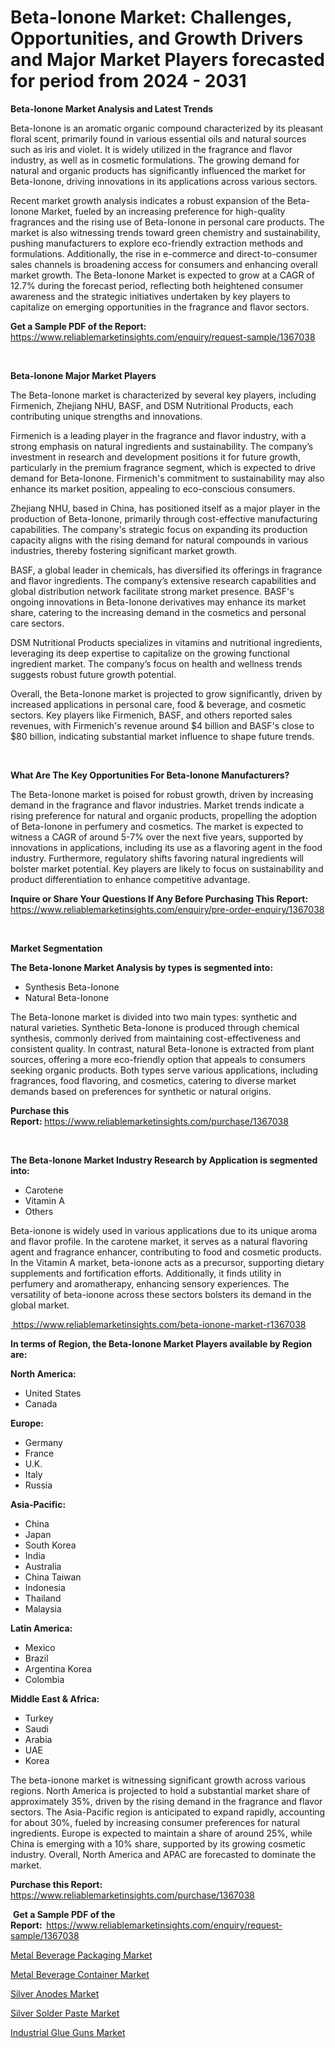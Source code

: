 <p><h1>Beta-Ionone Market: Challenges, Opportunities, and Growth Drivers and Major Market Players forecasted for period from 2024 - 2031</h1></p><p><strong>Beta-Ionone Market Analysis and Latest Trends</strong></p>
<p><p>Beta-Ionone is an aromatic organic compound characterized by its pleasant floral scent, primarily found in various essential oils and natural sources such as iris and violet. It is widely utilized in the fragrance and flavor industry, as well as in cosmetic formulations. The growing demand for natural and organic products has significantly influenced the market for Beta-Ionone, driving innovations in its applications across various sectors.</p><p>Recent market growth analysis indicates a robust expansion of the Beta-Ionone Market, fueled by an increasing preference for high-quality fragrances and the rising use of Beta-Ionone in personal care products. The market is also witnessing trends toward green chemistry and sustainability, pushing manufacturers to explore eco-friendly extraction methods and formulations. Additionally, the rise in e-commerce and direct-to-consumer sales channels is broadening access for consumers and enhancing overall market growth. The Beta-Ionone Market is expected to grow at a CAGR of 12.7% during the forecast period, reflecting both heightened consumer awareness and the strategic initiatives undertaken by key players to capitalize on emerging opportunities in the fragrance and flavor sectors.</p></p>
<p><strong>Get a Sample PDF of the Report:&nbsp;</strong> <a href="https://www.reliablemarketinsights.com/enquiry/request-sample/1367038?utm_campaign=1937&utm_medium=2&utm_source=Github&utm_content=ia&utm_term=26122024&utm_id=beta-ionone">https://www.reliablemarketinsights.com/enquiry/request-sample/1367038</a></p>
<p>&nbsp;</p>
<p><strong>Beta-Ionone Major Market Players</strong></p>
<p><p>The Beta-Ionone market is characterized by several key players, including Firmenich, Zhejiang NHU, BASF, and DSM Nutritional Products, each contributing unique strengths and innovations.</p><p>Firmenich is a leading player in the fragrance and flavor industry, with a strong emphasis on natural ingredients and sustainability. The company’s investment in research and development positions it for future growth, particularly in the premium fragrance segment, which is expected to drive demand for Beta-Ionone. Firmenich's commitment to sustainability may also enhance its market position, appealing to eco-conscious consumers.</p><p>Zhejiang NHU, based in China, has positioned itself as a major player in the production of Beta-Ionone, primarily through cost-effective manufacturing capabilities. The company's strategic focus on expanding its production capacity aligns with the rising demand for natural compounds in various industries, thereby fostering significant market growth. </p><p>BASF, a global leader in chemicals, has diversified its offerings in fragrance and flavor ingredients. The company’s extensive research capabilities and global distribution network facilitate strong market presence. BASF's ongoing innovations in Beta-Ionone derivatives may enhance its market share, catering to the increasing demand in the cosmetics and personal care sectors.</p><p>DSM Nutritional Products specializes in vitamins and nutritional ingredients, leveraging its deep expertise to capitalize on the growing functional ingredient market. The company’s focus on health and wellness trends suggests robust future growth potential.</p><p>Overall, the Beta-Ionone market is projected to grow significantly, driven by increased applications in personal care, food & beverage, and cosmetic sectors. Key players like Firmenich, BASF, and others reported sales revenues, with Firmenich's revenue around $4 billion and BASF's close to $80 billion, indicating substantial market influence to shape future trends.</p></p>
<p>&nbsp;</p>
<p><strong>What Are The Key Opportunities For Beta-Ionone Manufacturers?</strong></p>
<p><p>The Beta-Ionone market is poised for robust growth, driven by increasing demand in the fragrance and flavor industries. Market trends indicate a rising preference for natural and organic products, propelling the adoption of Beta-Ionone in perfumery and cosmetics. The market is expected to witness a CAGR of around 5-7% over the next five years, supported by innovations in applications, including its use as a flavoring agent in the food industry. Furthermore, regulatory shifts favoring natural ingredients will bolster market potential. Key players are likely to focus on sustainability and product differentiation to enhance competitive advantage.</p></p>
<p><strong>Inquire or Share Your Questions If Any Before Purchasing This Report:</strong> <a href="https://www.reliablemarketinsights.com/enquiry/pre-order-enquiry/1367038?utm_campaign=1937&utm_medium=2&utm_source=Github&utm_content=ia&utm_term=26122024&utm_id=beta-ionone">https://www.reliablemarketinsights.com/enquiry/pre-order-enquiry/1367038</a></p>
<p>&nbsp;</p>
<p><strong>Market Segmentation</strong></p>
<p><strong>The Beta-Ionone Market Analysis by types is segmented into:</strong></p>
<p><ul><li>Synthesis Beta-Ionone</li><li>Natural Beta-Ionone</li></ul></p>
<p><p>The Beta-Ionone market is divided into two main types: synthetic and natural varieties. Synthetic Beta-Ionone is produced through chemical synthesis, commonly derived from maintaining cost-effectiveness and consistent quality. In contrast, natural Beta-Ionone is extracted from plant sources, offering a more eco-friendly option that appeals to consumers seeking organic products. Both types serve various applications, including fragrances, food flavoring, and cosmetics, catering to diverse market demands based on preferences for synthetic or natural origins.</p></p>
<p><strong>Purchase this Report:&nbsp;</strong><a href="https://www.reliablemarketinsights.com/purchase/1367038?utm_campaign=1937&utm_medium=2&utm_source=Github&utm_content=ia&utm_term=26122024&utm_id=beta-ionone">https://www.reliablemarketinsights.com/purchase/1367038</a></p>
<p>&nbsp;</p>
<p><strong>The Beta-Ionone Market Industry Research by Application is segmented into:</strong></p>
<p><ul><li>Carotene</li><li>Vitamin A</li><li>Others</li></ul></p>
<p><p>Beta-ionone is widely used in various applications due to its unique aroma and flavor profile. In the carotene market, it serves as a natural flavoring agent and fragrance enhancer, contributing to food and cosmetic products. In the Vitamin A market, beta-ionone acts as a precursor, supporting dietary supplements and fortification efforts. Additionally, it finds utility in perfumery and aromatherapy, enhancing sensory experiences. The versatility of beta-ionone across these sectors bolsters its demand in the global market.</p></p>
<p><a href="https://www.reliablemarketinsights.com/beta-ionone-market-r1367038?utm_campaign=1937&utm_medium=2&utm_source=Github&utm_content=ia&utm_term=26122024&utm_id=beta-ionone">&nbsp;https://www.reliablemarketinsights.com/beta-ionone-market-r1367038</a></p>
<p><strong>In terms of Region, the Beta-Ionone Market Players available by Region are:</strong></p>
<p>
    <p> <strong> North America: </strong>
        <ul>
            <li>United States</li>
            <li>Canada</li>
        </ul>
        </p> 
    <p> <strong> Europe: </strong>
        <ul>
            <li>Germany</li>
            <li>France</li>
            <li>U.K.</li>
            <li>Italy</li>
            <li>Russia</li>
        </ul>
        </p> 
    <p> <strong> Asia-Pacific: </strong>
        <ul>
            <li>China</li>
            <li>Japan</li>
            <li>South Korea</li>
            <li>India</li>
            <li>Australia</li>
            <li>China Taiwan</li>
            <li>Indonesia</li>
            <li>Thailand</li>
            <li>Malaysia</li>
        </ul>
        </p> 
    <p> <strong> Latin America: </strong>
        <ul>
            <li>Mexico</li>
            <li>Brazil</li>
            <li>Argentina Korea</li>
            <li>Colombia</li>
        </ul>
        </p> 
    <p> <strong> Middle East & Africa: </strong>
        <ul>
            <li>Turkey</li>
            <li>Saudi</li>
            <li>Arabia</li>
            <li>UAE</li>
            <li>Korea</li>
        </ul>
    </p>
    </p>
<p><p>The beta-ionone market is witnessing significant growth across various regions. North America is projected to hold a substantial market share of approximately 35%, driven by the rising demand in the fragrance and flavor sectors. The Asia-Pacific region is anticipated to expand rapidly, accounting for about 30%, fueled by increasing consumer preferences for natural ingredients. Europe is expected to maintain a share of around 25%, while China is emerging with a 10% share, supported by its growing cosmetic industry. Overall, North America and APAC are forecasted to dominate the market.</p></p>
<p><strong>Purchase this Report: </strong><a href="https://www.reliablemarketinsights.com/purchase/1367038?utm_campaign=1937&utm_medium=2&utm_source=Github&utm_content=ia&utm_term=26122024&utm_id=beta-ionone">https://www.reliablemarketinsights.com/purchase/1367038</a></p>
<p>&nbsp;<strong>Get a Sample PDF of the Report:&nbsp;&nbsp;</strong><a href="https://www.reliablemarketinsights.com/enquiry/request-sample/1367038?utm_campaign=1937&utm_medium=2&utm_source=Github&utm_content=ia&utm_term=26122024&utm_id=beta-ionone">https://www.reliablemarketinsights.com/enquiry/request-sample/1367038</a></p>
<p><strong></strong></p>
<p><p><a href="https://www.linkedin.com/pulse/future-trends-metal-beverage-packaging-market-2024-2031-riwfe?utm_campaign=1937&utm_medium=2&utm_source=Github&utm_content=ia&utm_term=26122024&utm_id=beta-ionone">Metal Beverage Packaging Market</a></p><p><a href="https://www.linkedin.com/pulse/metal-beverage-container-market-analysis-2024-2031-projected-g86ce?utm_campaign=1937&utm_medium=2&utm_source=Github&utm_content=ia&utm_term=26122024&utm_id=beta-ionone">Metal Beverage Container Market</a></p><p><a href="https://www.linkedin.com/pulse/silver-anodes-market-report-competitive-insights-71-growth-cp8hf?utm_campaign=1937&utm_medium=2&utm_source=Github&utm_content=ia&utm_term=26122024&utm_id=beta-ionone">Silver Anodes Market</a></p><p><a href="https://www.linkedin.com/pulse/silver-solder-paste-market-report-demographics-target-forecast-1orgf?utm_campaign=1937&utm_medium=2&utm_source=Github&utm_content=ia&utm_term=26122024&utm_id=beta-ionone">Silver Solder Paste Market</a></p><p><a href="https://www.linkedin.com/pulse/key-metrics-industrial-glue-guns-market-report-size-growth-jssle?utm_campaign=1937&utm_medium=2&utm_source=Github&utm_content=ia&utm_term=26122024&utm_id=beta-ionone">Industrial Glue Guns Market</a></p></p>
